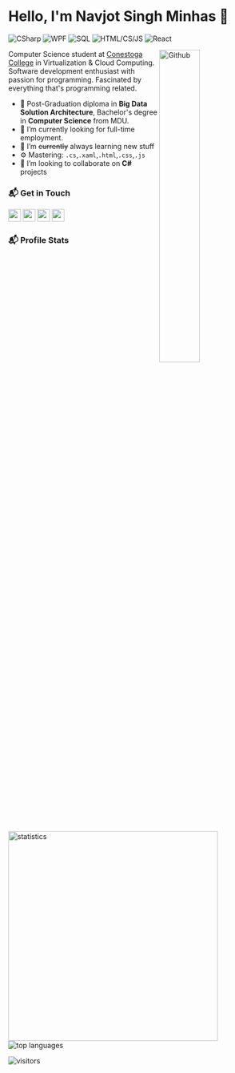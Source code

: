 # Hello, I'm Navjot Singh Minhas 👋

![CSharp](https://img.shields.io/badge/CSharp-Expert-purple)
![WPF](https://img.shields.io/badge/WPF-Intermediate-black)
![SQL](https://img.shields.io/badge/SQL-Intermediate-blue)
![HTML/CS/JS](https://img.shields.io/badge/HTML/CS/JS-Intermediate-orange)
![React](https://img.shields.io/badge/React-Beginner-0077B5)

<img width="40%" align="right" alt="Github" src="https://navjotsinghminhas.com/images/programmer.gif" />

Computer Science student at [Conestoga College](https://www.conestogac.on.ca) in Virtualization & Cloud Computing. Software development enthusiast with passion for programming. Fascinated by everything that's programming related.

- 🔭 Post-Graduation diploma in **Big Data Solution Architecture**, Bachelor's degree in **Computer Science** from MDU.
- 🌱 I’m currently looking for full-time employment.
- 🌱 I’m <s>currently</s> always learning new stuff
- ⚙️ Mastering: `.cs`,`.xaml`,`.html`,`.css`,`.js`
- 👯 I’m looking to collaborate on **C#** projects

### 📬 Get in Touch

<p><a href="https://www.linkedin.com/in/navjotsinghminhas/"><img src="https://img.shields.io/badge/linkedin-%230077B5.svg?&style=for-the-badge&logo=linkedin&logoColor=white" height=25></a>  <a href="https://navjotsinghminhas.com/"><img src="https://img.shields.io/badge/website-%236c63ff.svg?&style=for-the-badge&logo=internet%20explorer&logoColor=white" height=25></a>  <a href="https://twitter.com/NavjotSingh548"><img src="https://img.shields.io/badge/twitter-%231DA1F2.svg?&style=for-the-badge&logo=twitter&logoColor=white" height=25></a>  <a href="mailto:navjotsingh548@gmail.com"><img src="https://img.shields.io/badge/gmail-%23DB4437.svg?&style=for-the-badge&logo=gmail&logoColor=white" height=25></a> </p>

### 📬 Profile Stats

<p><img width="419px" src="https://github-readme-stats.vercel.app/api?username=NavjotSinghMinhas&show_icons=true&count_private=false" alt="statistics" />
<img src="https://github-readme-stats.vercel.app/api/top-langs/?username=NavjotSinghMinhas&layout=compact" alt="top languages" /></p>
<p><img src="https://api.visitorbadge.io/api/visitors?path=NavjotSinghMinhas&countColor=%23263759" alt="visitors"></p>
